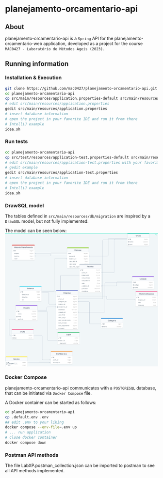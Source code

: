 # planejamento-orcamentario-api

## About

planejamento-orcamentario-api is a `Spring` API for the planejamento-orcamentario-web application, developed as a project for the course `MAC0427 - Laboratório de Métodos Ágeis (2023)`.

## Running information

### Installation & Execution

```bash
git clone https://github.com/mac0427/planejamento-orcamentario-api.git
cd planejamento-orcamentario-api
cp src/main/resources/application.properties-default src/main/resources/application.properties
# edit src/main/resources/application.properties
gedit src/main/resources/application.properties
# insert database information
# open the project in your favorite IDE and run it from there
# IntelliJ example
idea.sh
```

### Run tests

```bash
cd planejamento-orcamentario-api
cp src/test/resources/application-test.properties-default src/main/resources/application-test.properties
# edit src/main/resources/application-test.properties with your favorite editor
# gedit example
gedit src/main/resources/application-test.properties
# insert database information
# open the project in your favorite IDE and run it from there
# IntelliJ example
idea.sh
```

### DrawSQL model

The tables defined in `src/main/resources/db/migration` are inspired by a `DrawSQL` model, but not fully implemented.

The model can be seen below:
![DrawSQL model](./drawSQL-orcament-database-export-2023-12-18.png)

### Docker Compose

planejamento-orcamentario-api communicates with a `POSTGRESQL` database, that can be initiated via `Docker Compose` file.

A Docker container can be started as follows:

```bash
cd planejamento-orcamentario-api
cp .default.env .env
## edit .env to your liking
docker compose --env-file=.env up
# ... run application
# close docker container
docker compose down
```

### Postman API methods

The file LabXP.postman_collection.json can be imported to postman to see all API methods implemented.
